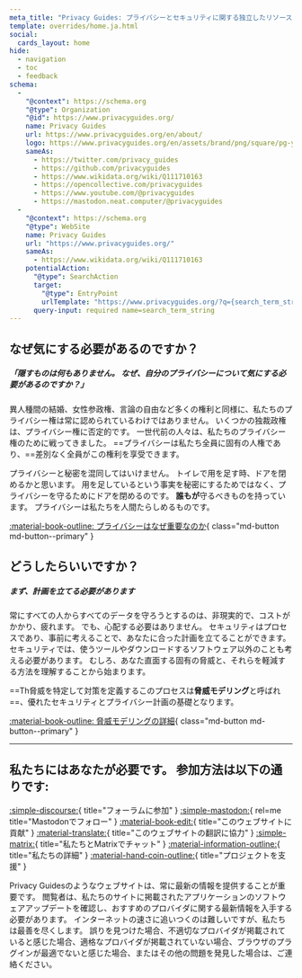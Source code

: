 ```yaml
---
meta_title: "Privacy Guides: プライバシーとセキュリティに関する独立したリソース"
template: overrides/home.ja.html
social:
  cards_layout: home
hide:
  - navigation
  - toc
  - feedback
schema:
  - 
    "@context": https://schema.org
    "@type": Organization
    "@id": https://www.privacyguides.org/
    name: Privacy Guides
    url: https://www.privacyguides.org/en/about/
    logo: https://www.privacyguides.org/en/assets/brand/png/square/pg-yellow.png
    sameAs:
      - https://twitter.com/privacy_guides
      - https://github.com/privacyguides
      - https://www.wikidata.org/wiki/Q111710163
      - https://opencollective.com/privacyguides
      - https://www.youtube.com/@privacyguides
      - https://mastodon.neat.computer/@privacyguides
  - 
    "@context": https://schema.org
    "@type": WebSite
    name: Privacy Guides
    url: "https://www.privacyguides.org/"
    sameAs:
      - https://www.wikidata.org/wiki/Q111710163
    potentialAction:
      "@type": SearchAction
      target:
        "@type": EntryPoint
        urlTemplate: "https://www.privacyguides.org/?q={search_term_string}"
      query-input: required name=search_term_string
---
```


<!-- markdownlint-disable-next-line -->
## なぜ気にする必要があるのですか？

##### 「隠すものは何もありません。 なぜ、自分のプライバシーについて気にする必要があるのですか？」

異人種間の結婚、女性参政権、言論の自由など多くの権利と同様に、私たちのプライバシー権は常に認められているわけではありません。 いくつかの独裁政権は、プライバシー権に否定的です。 一世代前の人々は、私たちのプライバシー権のために戦ってきました。 ==プライバシーは私たち全員に固有の人権であり、==差別なく全員がこの権利を享受できます。

プライバシーと秘密を混同してはいけません。 トイレで用を足す時、ドアを閉めるかと思います。 用を足しているという事実を秘密にするためではなく、プライバシーを守るためにドアを閉めるのです。 **誰もが**守るべきものを持っています。 プライバシーは私たちを人間たらしめるものです。

[:material-book-outline: プライバシーはなぜ重要なのか](basics/why-privacy-matters.md){ class="md-button md-button--primary" }

## どうしたらいいですか？

##### まず、計画を立てる必要があります

常にすべての人からすべてのデータを守ろうとするのは、非現実的で、コストがかかり、疲れます。 でも、心配する必要はありません。 セキュリティはプロセスであり、事前に考えることで、あなたに合った計画を立てることができます。 セキュリティでは、使うツールやダウンロードするソフトウェア以外のことも考える必要があります。 むしろ、あなた直面する固有の脅威と、それらを軽減する方法を理解することから始まります。

==Th脅威を特定して対策を定義するこのプロセスは**脅威モデリング**と呼ばれ==、優れたセキュリティとプライバシー計画の基礎となります。

[:material-book-outline: 脅威モデリングの詳細](basics/threat-modeling.md){ class="md-button md-button--primary" }

---

## 私たちにはあなたが必要です。 参加方法は以下の通りです:

[:simple-discourse:](https://discuss.privacyguides.net/){ title="フォーラムに参加" }
[:simple-mastodon:](https://mastodon.neat.computer/@privacyguides){ rel=me title="Mastodonでフォロー" }
[:material-book-edit:](https://github.com/privacyguides/privacyguides.org){ title="このウェブサイトに貢献" }
[:material-translate:](https://matrix.to/#/#pg-i18n:aragon.sh){ title="このウェブサイトの翻訳に協力" }
[:simple-matrix:](https://matrix.to/#/#privacyguides:matrix.org){ title="私たちとMatrixでチャット" }
[:material-information-outline:](about/index.md){ title="私たちの詳細" }
[:material-hand-coin-outline:](about/donate.md){ title="プロジェクトを支援" }

Privacy Guidesのようなウェブサイトは、常に最新の情報を提供することが重要です。 閲覧者は、私たちのサイトに掲載されたアプリケーションのソフトウェアアップデートを確認し、おすすめのプロバイダに関する最新情報を入手する必要があります。 インターネットの速さに追いつくのは難しいですが、私たちは最善を尽くします。 誤りを見つけた場合、不適切なプロバイダが掲載されていると感じた場合、適格なプロバイダが掲載されていない場合、ブラウザのプラグインが最適でないと感じた場合、またはその他の問題を発見した場合は、ご連絡ください。
